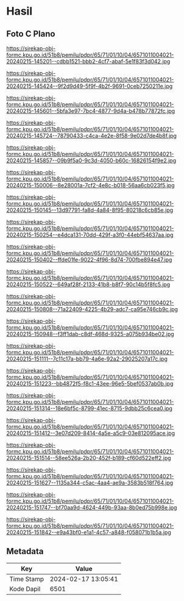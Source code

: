 # Hasil

## Foto C Plano

https://sirekap-obj-formc.kpu.go.id/51b8/pemilu/pdpr/65/71/01/10/04/6571011004021-20240215-145201--cdbb1521-bbb2-4cf7-abaf-5e1f83f3d042.jpg

https://sirekap-obj-formc.kpu.go.id/51b8/pemilu/pdpr/65/71/01/10/04/6571011004021-20240215-145424--9f2d9d49-5f9f-4b2f-9691-0ceb7250211e.jpg

https://sirekap-obj-formc.kpu.go.id/51b8/pemilu/pdpr/65/71/01/10/04/6571011004021-20240215-145601--5bfa3e97-7bc4-4877-9d4a-b478b77872fc.jpg

https://sirekap-obj-formc.kpu.go.id/51b8/pemilu/pdpr/65/71/01/10/04/6571011004021-20240215-145724--78790433-c4ca-4e2e-8f58-9e02d7de4b8f.jpg

https://sirekap-obj-formc.kpu.go.id/51b8/pemilu/pdpr/65/71/01/10/04/6571011004021-20240215-145857--09b9f5a0-9c3d-4050-b60c-16826154f9e2.jpg

https://sirekap-obj-formc.kpu.go.id/51b8/pemilu/pdpr/65/71/01/10/04/6571011004021-20240215-150006--8e28001a-7cf2-4e8c-b018-56aa6cb023f5.jpg

https://sirekap-obj-formc.kpu.go.id/51b8/pemilu/pdpr/65/71/01/10/04/6571011004021-20240215-150145--13d97791-fa8d-4a84-8f95-80218c6cb85e.jpg

https://sirekap-obj-formc.kpu.go.id/51b8/pemilu/pdpr/65/71/01/10/04/6571011004021-20240215-150254--e4dca131-70dd-429f-a3f0-44ebf54637aa.jpg

https://sirekap-obj-formc.kpu.go.id/51b8/pemilu/pdpr/65/71/01/10/04/6571011004021-20240215-150402--ffde01fe-9022-4f96-8d74-700fbe894e47.jpg

https://sirekap-obj-formc.kpu.go.id/51b8/pemilu/pdpr/65/71/01/10/04/6571011004021-20240215-150522--649af28f-2133-41b8-b8f7-90c14b5f8fc5.jpg

https://sirekap-obj-formc.kpu.go.id/51b8/pemilu/pdpr/65/71/01/10/04/6571011004021-20240215-150808--71a22409-4225-4b29-adc7-ca95e746cb9c.jpg

https://sirekap-obj-formc.kpu.go.id/51b8/pemilu/pdpr/65/71/01/10/04/6571011004021-20240215-150948--f3ff1dab-c8df-468d-9325-a075b934be02.jpg

https://sirekap-obj-formc.kpu.go.id/51b8/pemilu/pdpr/65/71/01/10/04/6571011004021-20240215-151111--7c11c17a-bb79-4a6e-92a2-29025207a17c.jpg

https://sirekap-obj-formc.kpu.go.id/51b8/pemilu/pdpr/65/71/01/10/04/6571011004021-20240215-151223--bb4872f5-f8c1-43ee-96e5-5bef0537ab0b.jpg

https://sirekap-obj-formc.kpu.go.id/51b8/pemilu/pdpr/65/71/01/10/04/6571011004021-20240215-151314--18e6bf5c-8799-41ec-8715-9dbb25c6cea0.jpg

https://sirekap-obj-formc.kpu.go.id/51b8/pemilu/pdpr/65/71/01/10/04/6571011004021-20240215-151412--3e07d209-8414-4a5e-a5c9-03e812095ace.jpg

https://sirekap-obj-formc.kpu.go.id/51b8/pemilu/pdpr/65/71/01/10/04/6571011004021-20240215-151514--58ee526a-2b20-452f-b189-cf60d522eff2.jpg

https://sirekap-obj-formc.kpu.go.id/51b8/pemilu/pdpr/65/71/01/10/04/6571011004021-20240215-151627--1135a344-c5ac-4aa4-ae9a-3583b518f764.jpg

https://sirekap-obj-formc.kpu.go.id/51b8/pemilu/pdpr/65/71/01/10/04/6571011004021-20240215-151747--bf70aa9d-4624-449b-93aa-8b0ed75b998e.jpg

https://sirekap-obj-formc.kpu.go.id/51b8/pemilu/pdpr/65/71/01/10/04/6571011004021-20240215-151842--e9a43bf0-e1a1-4c57-a848-f058071b1b5a.jpg


## Metadata

| Key        | Value               |
| ---------- | ------------------- |
| Time Stamp | 2024-02-17 13:05:41 |
| Kode Dapil | 6501                |



